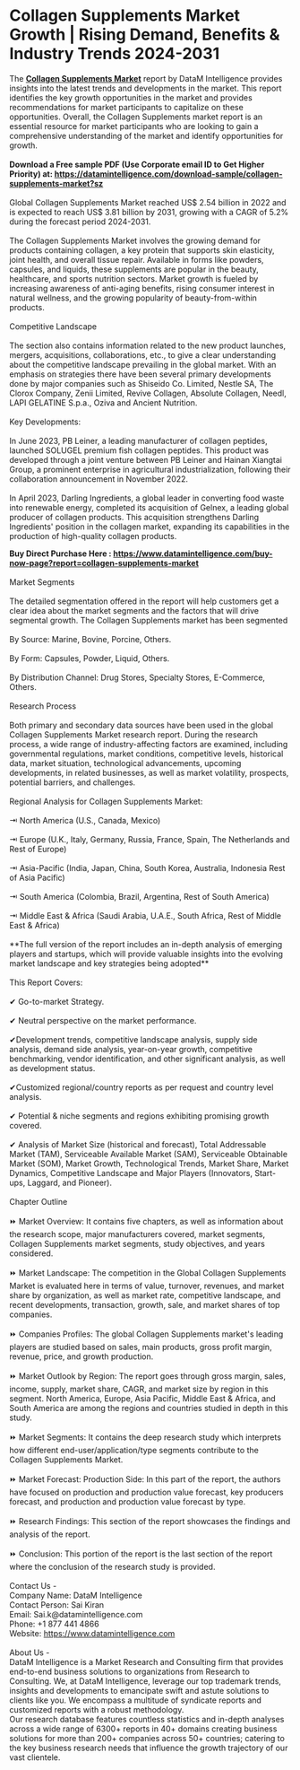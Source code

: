 <h1>Collagen Supplements Market Growth | Rising Demand, Benefits &amp; Industry Trends 2024-2031</h1>
<p>The <strong><a href="https://www.datamintelligence.com/research-report/collagen-supplements-market">Collagen Supplements Market</a></strong> report by DataM Intelligence provides insights into the latest trends and developments in the market. This report identifies the key growth opportunities in the market and provides recommendations for market participants to capitalize on these opportunities. Overall, the Collagen Supplements market report is an essential resource for market participants who are looking to gain a comprehensive understanding of the market and identify opportunities for growth.<br /><br /><strong>Download a Free sample PDF (Use Corporate email ID to Get Higher Priority) at:&nbsp;<span class="intext-a opr-li click-to-go-x" data-url="https://opr.li/com/3fc272aa2bd137b0d9426ff6372a33ed/"><a href="https://datamintelligence.com/download-sample/collagen-supplements-market?sz">https://datamintelligence.com/download-sample/collagen-supplements-market?sz</a></span></strong><br /><br />Global Collagen Supplements Market reached US$ 2.54 billion in 2022 and is expected to reach US$ 3.81 billion by 2031, growing with a CAGR of 5.2% during the forecast period 2024-2031.<br /><br />The Collagen Supplements Market involves the growing demand for products containing collagen, a key protein that supports skin elasticity, joint health, and overall tissue repair. Available in forms like powders, capsules, and liquids, these supplements are popular in the beauty, healthcare, and sports nutrition sectors. Market growth is fueled by increasing awareness of anti-aging benefits, rising consumer interest in natural wellness, and the growing popularity of beauty-from-within products.<br /><br />Competitive Landscape<br /><br />The section also contains information related to the new product launches, mergers, acquisitions, collaborations, etc., to give a clear understanding about the competitive landscape prevailing in the global market. With an emphasis on strategies there have been several primary developments done by major companies such as Shiseido Co. Limited, Nestle SA, The Clorox Company, Zenii Limited, Revive Collagen, Absolute Collagen, Needl, LAPI GELATINE S.p.a., Oziva and Ancient Nutrition.<br /><br />Key Developments:<br /><br />In June 2023, PB Leiner, a leading manufacturer of collagen peptides, launched SOLUGEL premium fish collagen peptides. This product was developed through a joint venture between PB Leiner and Hainan Xiangtai Group, a prominent enterprise in agricultural industrialization, following their collaboration announcement in November 2022.<br /><br />In April 2023, Darling Ingredients, a global leader in converting food waste into renewable energy, completed its acquisition of Gelnex, a leading global producer of collagen products. This acquisition strengthens Darling Ingredients' position in the collagen market, expanding its capabilities in the production of high-quality collagen products.</p>
<p><strong>Buy Direct Purchase Here :&nbsp;<span class="intext-a opr-li click-to-go-x" data-url="https://opr.li/com/5c397c0201a0c4251c40273bc050e921/"><a href="https://www.datamintelligence.com/buy-now-page?report=collagen-supplements-market">https://www.datamintelligence.com/buy-now-page?report=collagen-supplements-market</a></span></strong><br /><br />Market Segments<br /><br />The detailed segmentation offered in the report will help customers get a clear idea about the market segments and the factors that will drive segmental growth. The Collagen Supplements market has been segmented<br /><br />By Source: Marine, Bovine, Porcine, Others.<br /><br />By Form: Capsules, Powder, Liquid, Others.<br /><br />By Distribution Channel: Drug Stores, Specialty Stores, E-Commerce, Others.<br /><br />Research Process<br /><br />Both primary and secondary data sources have been used in the global Collagen Supplements Market research report. During the research process, a wide range of industry-affecting factors are examined, including governmental regulations, market conditions, competitive levels, historical data, market situation, technological advancements, upcoming developments, in related businesses, as well as market volatility, prospects, potential barriers, and challenges.<br /><br />Regional Analysis for Collagen Supplements Market:<br /><br />⇥ North America (U.S., Canada, Mexico)<br /><br />⇥ Europe (U.K., Italy, Germany, Russia, France, Spain, The Netherlands and Rest of Europe)<br /><br />⇥ Asia-Pacific (India, Japan, China, South Korea, Australia, Indonesia Rest of Asia Pacific)<br /><br />⇥ South America (Colombia, Brazil, Argentina, Rest of South America)<br /><br />⇥ Middle East &amp; Africa (Saudi Arabia, U.A.E., South Africa, Rest of Middle East &amp; Africa)<br /><br />**The full version of the report includes an in-depth analysis of emerging players and startups, which will provide valuable insights into the evolving market landscape and key strategies being adopted**<br /><br />This Report Covers:<br /><br />✔ Go-to-market Strategy.<br /><br />✔ Neutral perspective on the market performance.<br /><br />✔Development trends, competitive landscape analysis, supply side analysis, demand side analysis, year-on-year growth, competitive benchmarking, vendor identification, and other significant analysis, as well as development status.<br /><br />✔Customized regional/country reports as per request and country level analysis.<br /><br />✔ Potential &amp; niche segments and regions exhibiting promising growth covered.<br /><br />✔ Analysis of Market Size (historical and forecast), Total Addressable Market (TAM), Serviceable Available Market (SAM), Serviceable Obtainable Market (SOM), Market Growth, Technological Trends, Market Share, Market Dynamics, Competitive Landscape and Major Players (Innovators, Start-ups, Laggard, and Pioneer).<br /><br />Chapter Outline<br /><br />⏩ Market Overview: It contains five chapters, as well as information about the research scope, major manufacturers covered, market segments, Collagen Supplements market segments, study objectives, and years considered.<br /><br />⏩ Market Landscape: The competition in the Global Collagen Supplements Market is evaluated here in terms of value, turnover, revenues, and market share by organization, as well as market rate, competitive landscape, and recent developments, transaction, growth, sale, and market shares of top companies.<br /><br />⏩ Companies Profiles: The global Collagen Supplements market's leading players are studied based on sales, main products, gross profit margin, revenue, price, and growth production.<br /><br />⏩ Market Outlook by Region: The report goes through gross margin, sales, income, supply, market share, CAGR, and market size by region in this segment. North America, Europe, Asia Pacific, Middle East &amp; Africa, and South America are among the regions and countries studied in depth in this study.<br /><br />⏩ Market Segments: It contains the deep research study which interprets how different end-user/application/type segments contribute to the Collagen Supplements Market.<br /><br />⏩ Market Forecast: Production Side: In this part of the report, the authors have focused on production and production value forecast, key producers forecast, and production and production value forecast by type.<br /><br />⏩ Research Findings: This section of the report showcases the findings and analysis of the report.<br /><br />⏩ Conclusion: This portion of the report is the last section of the report where the conclusion of the research study is provided.<br /><br />Contact Us -<br />Company Name: DataM Intelligence<br />Contact Person: Sai Kiran<br />Email: Sai.k@datamintelligence.com<br />Phone: +1 877 441 4866<br />Website:&nbsp;<span class="intext-a opr-li click-to-go-x" data-url="https://opr.li/com/e7ec05007e29a598290a6cce9d6ba4fa/"><a href="https://www.datamintelligence.com">https://www.datamintelligence.com</a></span><br /><br />About Us -<br />DataM Intelligence is a Market Research and Consulting firm that provides end-to-end business solutions to organizations from Research to Consulting. We, at DataM Intelligence, leverage our top trademark trends, insights and developments to emancipate swift and astute solutions to clients like you. We encompass a multitude of syndicate reports and customized reports with a robust methodology.<br />Our research database features countless statistics and in-depth analyses across a wide range of 6300+ reports in 40+ domains creating business solutions for more than 200+ companies across 50+ countries; catering to the key business research needs that influence the growth trajectory of our vast clientele.</p>
